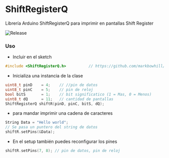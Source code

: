 # ShiftRegisterQ

Librería Arduino ShiftRegisterQ para imprimir en pantallas Shift Register

![Release](https://img.shields.io/github/v/release/markbowhill/ShiftRegisterQ)

### Uso
- Incluir en el sketch
```cpp
#include <ShiftRegisterQ.h>          // https://github.com/markbowhill/ShitfRegisterQ
```

- Inicializa una instancia de la clase
```cpp
uint8_t pinD    = 4;    // //pin de datos
uint8_t pinC    = 5;    // pin de reloj
bool bitS       = 1;    // bit significatico (1 = Mas, 0 = Menos)
uint8_t dQ      = 11;   // cantidad de pantallas
ShiftRegisterQ shiftR(pinD, pinC, bitS, dQ);
```
- para mandar imprimir una cadena de caracteres
```cpp
String Data = "Hello world";
// Se pasa un puntero del string de datos
shiftR.setPins(&Data); 
```

- En el setup también puedes reconfigurar los pines
```cpp
shiftR.setPins(7, 8); // pin de datos, pin de reloj
```